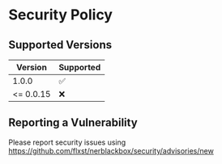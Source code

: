 # Security Policy

## Supported Versions

| Version   | Supported          |
|-----------| ------------------ |
| 1.0.0     | :white_check_mark: |
| <= 0.0.15 | :x:                |

## Reporting a Vulnerability

Please report security issues using https://github.com/flxst/nerblackbox/security/advisories/new